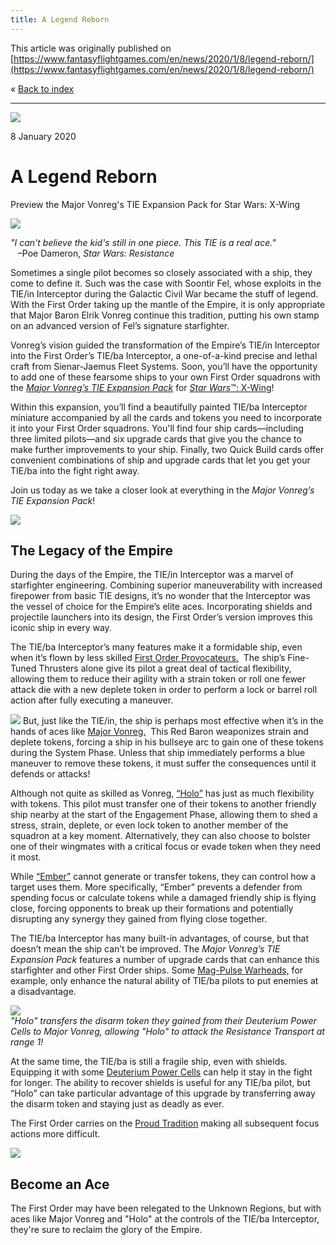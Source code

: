 ```yaml
---
title: A Legend Reborn
---
```


This article was originally published on [https://www.fantasyflightgames.com/en/news/2020/1/8/legend-reborn/](https://www.fantasyflightgames.com/en/news/2020/1/8/legend-reborn/)

&laquo; [Back to index](../index.md)

---

![](1fecb474d443a7bd060bdb8d21863624.jpg)

8 January 2020

A Legend Reborn
===============

Preview the Major Vonreg's TIE Expansion Pack for Star Wars: X-Wing

![](b58a7baea7ca829be38aef00215292da.png)

_"I can't believe the kid's still in one piece. This TIE is a real ace."_  
   –Poe Dameron, _Star Wars: Resistance_

Sometimes a single pilot becomes so closely associated with a ship, they come to define it. Such was the case with Soontir Fel, whose exploits in the TIE/in Interceptor during the Galactic Civil War became the stuff of legend. With the First Order taking up the mantle of the Empire, it is only appropriate that Major Baron Elrik Vonreg continue this tradition, putting his own stamp on an advanced version of Fel’s signature starfighter.

Vonreg’s vision guided the transformation of the Empire’s TIE/in Interceptor into the First Order’s TIE/ba Interceptor, a one-of-a-kind precise and lethal craft from Sienar-Jaemus Fleet Systems. Soon, you’ll have the opportunity to add one of these fearsome ships to your own First Order squadrons with the _[Major Vonreg’s TIE Expansion Pack](https://www.fantasyflightgames.com/en/products/x-wing-second-edition/products/major-vonregs-tie-expansion-pack/)_ for [_Star Wars_™: X-Wing](https://www.fantasyflightgames.com/en/products/x-wing-second-edition/)!

Within this expansion, you’ll find a beautifully painted TIE/ba Interceptor miniature accompanied by all the cards and tokens you need to incorporate it into your First Order squadrons. You'll find four ship cards—including three limited pilots—and six upgrade cards that give you the chance to make further improvements to your ship. Finally, two Quick Build cards offer convenient combinations of ship and upgrade cards that let you get your TIE/ba into the fight right away.

Join us today as we take a closer look at everything in the _Major Vonreg’s TIE Expansion Pack_!

![](1582dc09bcd6c1501915dfb4194c55a8.png)

The Legacy of the Empire
------------------------

During the days of the Empire, the TIE/in Interceptor was a marvel of starfighter engineering. Combining superior maneuverability with increased firepower from basic TIE designs, it’s no wonder that the Interceptor was the vessel of choice for the Empire’s elite aces. Incorporating shields and projectile launchers into its design, the First Order’s version improves this iconic ship in every way.   

The TIE/ba Interceptor’s many features make it a formidable ship, even when it’s flown by less skilled [First Order Provocateurs.](7b4d232790846cd0645cc86097a0353a.png)  The ship’s Fine-Tuned Thrusters alone give its pilot a great deal of tactical flexibility, allowing them to reduce their agility with a strain token or roll one fewer attack die with a new deplete token in order to perform a lock or barrel roll action after fully executing a maneuver.

![](90b2943644c2d5d11cac543fa3e542ac.png) But, just like the TIE/in, the ship is perhaps most effective when it’s in the hands of aces like [Major Vonreg.](90b2943644c2d5d11cac543fa3e542ac.png)    This Red Baron weaponizes strain and deplete tokens, forcing a ship in his bullseye arc to gain one of these tokens during the System Phase. Unless that ship immediately performs a blue maneuver to remove these tokens, it must suffer the consequences until it defends or attacks!

Although not quite as skilled as Vonreg, [“Holo”](1f4d0a770ca5acd0b6333a4e28c49fb0.png) has just as much flexibility with tokens. This pilot must transfer one of their tokens to another friendly ship nearby at the start of the Engagement Phase, allowing them to shed a stress, strain, deplete, or even lock token to another member of the squadron at a key moment. Alternatively, they can also choose to bolster one of their wingmates with a critical focus or evade token when they need it most.

While [“Ember”](c8bca6ba0e9f5bb7819b2781a72d79f8.png) cannot generate or transfer tokens, they can control how a target uses them. More specifically, “Ember” prevents a defender from spending focus or calculate tokens while a damaged friendly ship is flying close, forcing opponents to break up their formations and potentially disrupting any synergy they gained from flying close together.

The TIE/ba Interceptor has many built-in advantages, of course, but that doesn’t mean the ship can’t be improved. The _Major Vonreg’s TIE Expansion Pack_ features a number of upgrade cards that can enhance this starfighter and other First Order ships. Some [Mag-Pulse Warheads,](48d1e5b5bdc351de7113d95208c2f070.png) for example, only enhance the natural ability of TIE/ba pilots to put enemies at a disadvantage.

![](cd9986ab15053636b7b04d6e0c4b2f37.jpg)  
_"Holo" transfers the disarm token they gained from their Deuterium Power Cells to Major Vonreg, allowing "Holo" to attack the Resistance Transport at range 1!_

At the same time, the TIE/ba is still a fragile ship, even with shields. Equipping it with some [Deuterium Power Cells](ce9033eed2474b72f734f51a316040b3.png) can help it stay in the fight for longer. The ability to recover shields is useful for any TIE/ba pilot, but “Holo” can take particular advantage of this upgrade by transferring away the disarm token and staying just as deadly as ever.

The First Order carries on the [Proud Tradition](44799d502350641323db2e4cc6bba525.png) making all subsequent focus actions more difficult.

![](895305d760de4d273214f7b34711a451.png)

Become an Ace
-------------

The First Order may have been relegated to the Unknown Regions, but with aces like Major Vonreg and "Holo" at the controls of the TIE/ba Interceptor, they're sure to reclaim the glory of the Empire.
